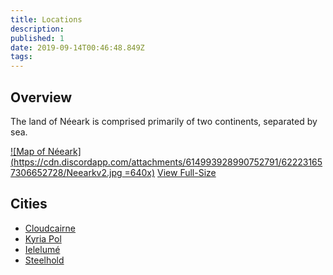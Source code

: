 ```yaml
---
title: Locations
description: 
published: 1
date: 2019-09-14T00:46:48.849Z
tags: 
---
```


## Overview
The land of Néeark is comprised primarily of two continents, separated by sea.  

[![Map of Néeark](https://cdn.discordapp.com/attachments/614993928990752791/622231657306652728/Neearkv2.jpg =640x)](https://cdn.discordapp.com/attachments/614993928990752791/622231657306652728/Neearkv2.jpg)
[<i class="mdi mdi-magnify-plus-outline"></i>View Full-Size](https://cdn.discordapp.com/attachments/614993928990752791/622231657306652728/Neearkv2.jpg)



## Cities
- [Cloudcairne](/locations/cloudcairne)
- [Kyria Pol](/locations/kyria-pol)
- [Ielelumé](/locations/ielelume)
- [Steelhold](/locations/steelhold)